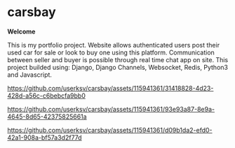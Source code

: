 # carsbay
**Welcome**

This is my portfolio project.
Website allows authenticated users post their used car for sale or look to buy one using this platform.
Communication between seller and buyer is possible through real time chat app on site.
This project builded using: Django, Django Channels, Websocket, Redis, Python3 and Javascript.


https://github.com/userksv/carsbay/assets/115941361/31418828-4d23-428d-a56c-c6bebcfa9bb0





https://github.com/userksv/carsbay/assets/115941361/93e93a87-8e9a-4645-8d65-42375825661a



https://github.com/userksv/carsbay/assets/115941361/d09b1da2-efd0-42a1-908a-bf57a3d2f77d


